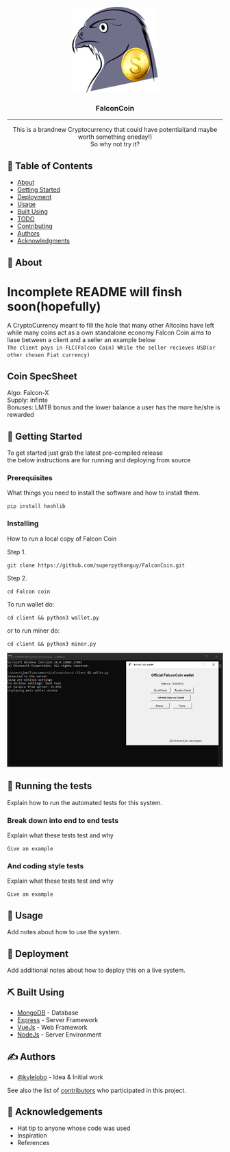<p align="center">
  <a href="" rel="noopener">
 <img width=200px height=200px src="client\falconcoin.png" alt="Project logo"></a>
</p>

<h3 align="center">FalconCoin</h3>

<div align="center">


</div>

---

<p align="center"> This is a brandnew Cryptocurrency that could have potential(and maybe worth something oneday!)<br/>So why not try it?
    <br> 
</p>

## 📝 Table of Contents

- [About](#about)
- [Getting Started](#getting_started)
- [Deployment](#deployment)
- [Usage](#usage)
- [Built Using](#built_using)
- [TODO](../TODO.md)
- [Contributing](../CONTRIBUTING.md)
- [Authors](#authors)
- [Acknowledgments](#acknowledgement)

## 🧐 About <a name = "about"></a>
# Incomplete README will finsh soon(hopefully)

A CryptoCurrency meant to fill the hole that many other Altcoins have left <br/>
while many coins act as a own standalone economy
Falcon Coin aims to liase between a client and a seller an example below<br/>
`The client pays in FLC(Falcon Coin) While the seller recieves USD(or other chosen Fiat currency)`

## Coin SpecSheet

Algo: Falcon-X<br/>
Supply: infinte<br/>
Bonuses: LMTB bonus and the lower balance a user has the more he/she is rewarded

## 🏁 Getting Started <a name = "getting_started"></a>

To get started just grab the latest pre-compiled release<br/>
the below instructions are for running and deploying from source

### Prerequisites

What things you need to install the software and how to install them.

```
pip install hashlib
```

### Installing

How to run a local copy of Falcon Coin

Step 1.

```
git clone https://github.com/superpythonguy/FalconCoin.git
```

Step 2.

```
cd Falcon coin
```

To run wallet do:

```
cd client && python3 wallet.py
```

or to run miner do:

```
cd client && python3 miner.py
```

<img src="client\demo.png" alt="Project logo"></a>

## 🔧 Running the tests <a name = "tests"></a>

Explain how to run the automated tests for this system.

### Break down into end to end tests

Explain what these tests test and why

```
Give an example
```

### And coding style tests

Explain what these tests test and why

```
Give an example
```

## 🎈 Usage <a name="usage"></a>

Add notes about how to use the system.

## 🚀 Deployment <a name = "deployment"></a>

Add additional notes about how to deploy this on a live system.

## ⛏️ Built Using <a name = "built_using"></a>

- [MongoDB](https://www.mongodb.com/) - Database
- [Express](https://expressjs.com/) - Server Framework
- [VueJs](https://vuejs.org/) - Web Framework
- [NodeJs](https://nodejs.org/en/) - Server Environment

## ✍️ Authors <a name = "authors"></a>

- [@kylelobo](https://github.com/kylelobo) - Idea & Initial work

See also the list of [contributors](https://github.com/kylelobo/The-Documentation-Compendium/contributors) who participated in this project.

## 🎉 Acknowledgements <a name = "acknowledgement"></a>

- Hat tip to anyone whose code was used
- Inspiration
- References
